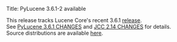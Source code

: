 Title: PyLucene 3.6.1-2 available

This release tracks Lucene Core's recent 3.6.1 <a href="https://lucene.apache.org/core/corenews.html">release</a>.<br/>
See <a href="https://svn.apache.org/repos/asf/lucene/pylucene/tags/pylucene_3_6_1/CHANGES">PyLucene 3.6.1 CHANGES</a> and <a href="https://svn.apache.org/repos/asf/lucene/pylucene/trunk/jcc/CHANGES">JCC 2.14 CHANGES</a> for details.<br/>
Source distributions are available <a href="https://archive.apache.org/dist/lucene/pylucene/">here</a>.


